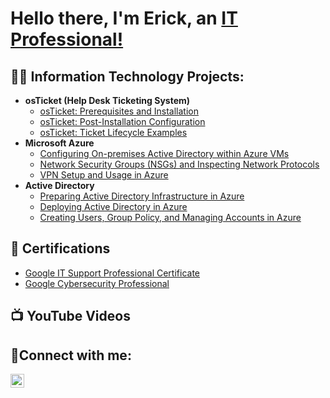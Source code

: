 <h1>Hello there, I'm Erick, an <a href="https://linkedin.com/in/erick-nguyen-210036341">IT Professional!</a></h1>

<h2>👨‍💻 Information Technology Projects:</h2>

- <b>osTicket (Help Desk Ticketing System)</b>
  - [osTicket: Prerequisites and Installation](https://github.com/ericknguyen413/osticket-prereqs)
  - [osTicket: Post-Installation Configuration](https://github.com/ericknguyen413/post-install-config)
  - [osTicket: Ticket Lifecycle Examples](https://github.com/ericknguyen413/ticket-lifecycle)
- <b>Microsoft Azure</b>
  - [Configuring On-premises Active Directory within Azure VMs](https://github.com/ericknguyen413/configure-ad)
  - [Network Security Groups (NSGs) and Inspecting Network Protocols](https://github.com/ericknguyen413/azure-network-protocols)
  - [VPN Setup and Usage in Azure](https://github.com/ericknguyen413/vpn-setup-and-usage-in-azure)
- <b>Active Directory</b>
  - [Preparing Active Directory Infrastructure in Azure](https://github.com/ericknguyen413/preparing-active-directory-infrastructure-in-azure)
  - [Deploying Active Directory in Azure](https://github.com/ericknguyen413/deploying-active-directory-in-azure)
  - [Creating Users, Group Policy, and Managing Accounts in Azure](https://github.com/ericknguyen413/creating-users-group-policy-and-managing-accounts-in-azure)
  
<h2>📄 Certifications</h2>

- [Google IT Support Professional Certificate](https://coursera.org/share/1ef11652f3d20f905aabb6b794b34a21)
- [Google Cybersecurity Professional](https://coursera.org/share/2d0154b331c0b77f22be9ae195961e9a)

<h2>📺 YouTube Videos</h2>

<h2>🤳Connect with me:</h2>

[<img align="left" alt="Erick | LinkedIn" width="22px" src="https://cdn.jsdelivr.net/npm/simple-icons@v3/icons/linkedin.svg" />][linkedin]

[linkedin]: https://linkedin.com/in/erick-nguyen-210036341
